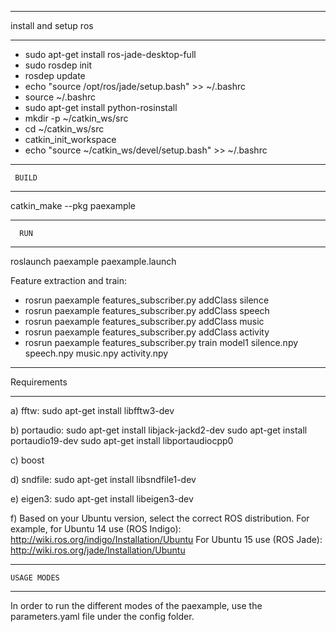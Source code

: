 - - - - - - - - - - 
install and setup ros
- - - - - - - -- - 

 * sudo apt-get install ros-jade-desktop-full
 * sudo rosdep init
 * rosdep update
 * echo "source /opt/ros/jade/setup.bash" >> ~/.bashrc
 * source ~/.bashrc
 * sudo apt-get install python-rosinstall
 * mkdir -p ~/catkin_ws/src
 * cd ~/catkin_ws/src
 * catkin_init_workspace
 * echo "source ~/catkin_ws/devel/setup.bash" >> ~/.bashrc

- - - - - - - - - - 
     BUILD
- - - - - - - - - - 
catkin_make --pkg paexample

- - - - - - - - - - 
      RUN
- - - - - - - - - - 
roslaunch paexample paexample.launch

Feature extraction and train:
 * rosrun paexample features_subscriber.py addClass silence
 * rosrun paexample features_subscriber.py addClass speech
 * rosrun paexample features_subscriber.py addClass music
 * rosrun paexample features_subscriber.py addClass activity
 * rosrun paexample features_subscriber.py train model1 silence.npy speech.npy music.npy activity.npy 


- - - - - - - -
 Requirements
- - - - - - - -
a) fftw: 
sudo apt-get install libfftw3-dev 

b) portaudio:
sudo apt-get install libjack-jackd2-dev
sudo apt-get install portaudio19-dev
sudo apt-get install libportaudiocpp0

c) boost

d) sndfile:
sudo apt-get install libsndfile1-dev 

e) eigen3:
sudo apt-get install libeigen3-dev

f) Based on your Ubuntu version, select the correct ROS distribution. For example, for Ubuntu 14 use (ROS Indigo):
http://wiki.ros.org/indigo/Installation/Ubuntu
For Ubuntu 15 use (ROS Jade):
http://wiki.ros.org/jade/Installation/Ubuntu



- - - - - - - - - - 
    USAGE MODES
- - - - - - - -- - 

In order to run the different modes of the paexample, use the parameters.yaml file under the config folder.
